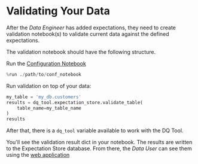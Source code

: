 # Validating Your Data
After the *Data Engineer* has added expectations, they need to create validation notebook(s) to validate current data against the defined expectations.

The validation notebook should have the following structure.

Run the [Configuration Notebook](../getting-started/settle-dq-configuration-notebook.md)
```python
%run ./path/to/conf_notebook
```
Run validation on top of your data:
```python
my_table = 'my_db.customers'
results = dq_tool.expectation_store.validate_table(
    table_name=my_table_name
)
results
```
After that, there is a `dq_tool` variable available to work with the DQ Tool.

You'll see the validation result dict in your notebook. The results are written to the Expectation Store database. From there, the *Data User* can see them using the [web application](.view-validation-results.md)